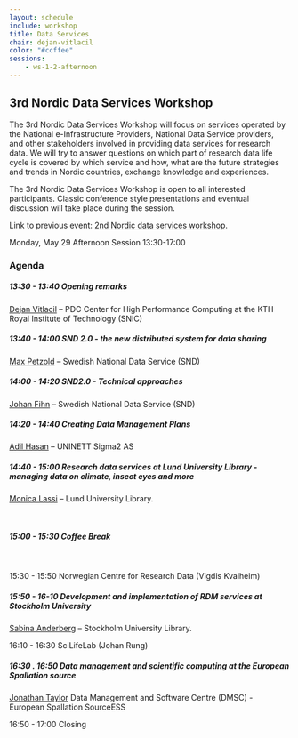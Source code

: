 ```yaml
---
layout: schedule
include: workshop
title: Data Services
chair: dejan-vitlacil
color: "#ccffee"
sessions:
    - ws-1-2-afternoon
---
```


## 3rd Nordic Data Services Workshop

The 3rd Nordic Data Services Workshop will focus on
services operated by the National e-Infrastructure Providers, National
Data Service providers, and other stakeholders involved in providing
data services for research data. We will try to answer questions on
which part of research data life cycle is covered by which service and
how, what are the future strategies and trends in Nordic countries,
exchange knowledge and experiences.  

The 3rd Nordic Data Services Workshop is open to all
interested participants. Classic conference style presentations and
eventual discussion will take place during the session.

Link to previous event: [2nd Nordic data services workshop](https://wiki.neic.no/wiki/2nd_Nordic_data_services_workshop).


Monday, May 29 
Afternoon Session 13:30-17:00

### Agenda 

##### 13:30 - 13:40 Opening remarks 

[Dejan Vitlacil](http://neic2017.nordforsk.org/people/dejan-vitlacil/) – 
PDC Center for High Performance Computing at the KTH Royal Institute of Technology (SNIC)

##### 13:40 - 14:00 SND 2.0 - the new distributed system for data sharing 

[Max Petzold](https://snd.gu.se/sv/om-oss/medarbetare) – 
Swedish National Data Service (SND)

##### 14:00 - 14:20  SND2.0 - Technical approaches

[Johan Fihn](https://snd.gu.se/sv/om-oss/medarbetare) – 
Swedish National Data Service (SND)

##### 14:20 - 14:40 Creating Data Management Plans

[Adil Hasan](https://www.sigma2.no/content/about-sigma2) – 
UNINETT Sigma2 AS

##### 14:40 - 15:00 Research data services at Lund University Library - managing data on climate, insect eyes and more

[Monica Lassi](http://www.nateko.lu.se/monica-lassi) – 
Lund University Library.

<br />

##### 15:00 - 15:30 Coffee Break

<br />

15:30 - 15:50 Norwegian Centre for Research Data (Vigdis Kvalheim)  

##### 15:50 - 16-10 Development and implementation of RDM services at Stockholm University

[Sabina Anderberg](http://www.su.se/english/profiles/saan8840) – 
Stockholm University Library.

16:10 - 16:30 SciLifeLab (Johan Rung)

##### 16:30 . 16:50 Data management and scientific computing at the European Spallation source

[Jonathan Taylor](https://europeanspallationsource.se/data-management-and-software-centre)
Data Management and Software Centre (DMSC) - European Spallation SourceESS

16:50 - 17:00 Closing 


